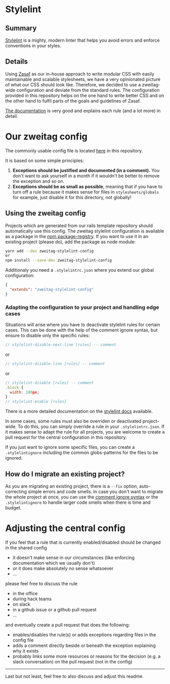 # Stylelint
## Summary

[Stylelint](https://stylelint.io/) is a mighty, modern linter that helps you avoid errors and enforce conventions in your styles.
## Details
Using [Zasaf](https://github.com/zweitag/html-css-guidelines) as our in-house approach to write modular CSS with easily maintainable and scalable stylesheets, we have a very opinionated picture of what our CSS should look like. Therefore, we decided to use a zweitag-wide configuration and deviate from the standard rules. The configuration provided in this repository helps on the one hand to write better CSS and on the other hand to fulfil parts of the goals and guidelines of Zasaf.

[The documentation](https://stylelint.io/user-guide/configure) is very good and explains each rule (and a lot more) in detail.

# Our zweitag config

The commonly usable config file is located [here](/stylelint/index.js) in this repository.

It is based on some simple principles:
1. **Exceptions should be justified and documented (in a comment).** You don't want to ask yourself in a month if it wouldn't be better to remove the exception and so on.
1. **Exceptions should be as small as possible**, meaning that if you have to turn off a rule because it makes sense for files in `stylesheets/globals` for example, just disable it for this directory, not globally!

## Using the zweitag config

Projects which are generated from our rails template repository should automatically use this config. The zweitag stylelint configuration is available as a package in the [npm package-registry](tbd). If you want to use it in an existing project (please do), add the package as node module:

```sh
yarn add --dev zweitag-stylelint-config
or
npm install --save-dev zweitag-stylelint-config
```

Additionaly you need a `.stylelintrc.json` where you extend our global configuration:
```json
{
  "extends": "zweitag-stylelint-config"
}
```

### Adapting the configuration to your project and handling edge cases
Situations will arise where you have to deactivate stylelint rules for certain cases. This can be done with the help of the comment ignore syntax, but ensure to disable only the specific rules:
```js
// stylelint-disable-next-line [rules] -- comment
```
or
```js
// stylelint-disable-line [rules] -- comment
```
or
```js
// stylelint-disable [rules] -- comment
.block {
  width: 100px;
}
// stylelint-enable [rules]
```
There is a more detailed documentation on the [stylelint docs](https://stylelint.io/user-guide/ignore-code) available.

In some cases, some rules must also be overriden or deactivated project-wide. To do this, you can simply override a rule in your `.stylelintrc.json`. If it makes sense to adapt the rule for all projects, you are welcome to create a pull request for the central configuration in this repository.

If you just want to ignore some specific files, you can create a `.stylelintignore` including the common globs-patterns for the files to be ignored.

## How do I migrate an existing project?
As you are migrating an existing project, there is a `--fix` option, auto-correcting simple errors and code smells. In case you don't want to migrate the whole project at once, you can use the [comment ignore syntax](#Adapting-the-configuration-to-your-project-and-handling-edge-cases) or the `.stylelintignore` to handle larger code smells when there is time and budget.

# Adjusting the central config

If you feel that a rule that is currently enabled/disabled should be changed in the shared config
* it doesn't make sense in our circumstances (like enforcing documentation which we usually don't)
* or it does make absolutely no sense whatsoever
* ...

please feel free to discuss the rule
* in the office
* during hack teams
* on slack
* in a github issue or a github pull request
* ...

and eventually create a pull request that does the following:
* enables/disables the rule(s) or adds exceptions regarding files in the config file
* adds a comment directly beside or beneath the exception explaining why it exists
* probably links some more resources or reasons for the decision (e.g. a slack conversation) on the pull request (not in the config)

---

Last but not least, feel free to also discuss and adjust this readme.
